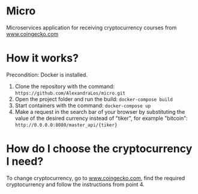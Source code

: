# Micro
Microservices application for receiving cryptocurrency courses from www.coingecko.com
# How it works?
Precondition: Docker is installed.
1. Clone the repository with the command:
   `https://github.com/AlexandraLos/micro.git`
2. Open the project folder and run the build:
   `docker-compose build`
3. Start containers with the command:
   `docker-compose up`
4. Make a request in the search bar of your browser by substituting the value of the desired currency instead of "tiker", for example "bitcoin":
   `http://0.0.0.0:8080/master_api/{tiker}`
# How do I choose the cryptocurrency I need?
To change cryptocurrency, go to www.coingecko.com, find the required cryptocurrency and follow the instructions from point 4.